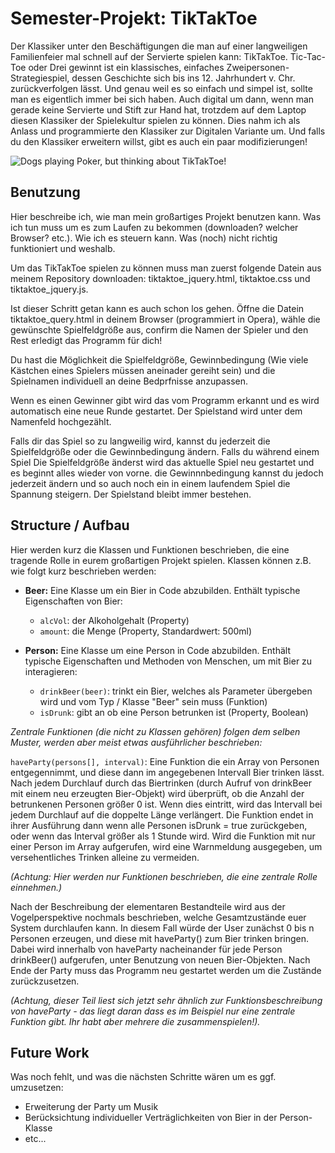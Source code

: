 # Semester-Projekt: TikTakToe

Der Klassiker unter den Beschäftigungen die man auf einer langweiligen Familienfeier mal schnell auf der Servierte spielen kann: TikTakToe. Tic-Tac-Toe oder Drei gewinnt ist ein klassisches, einfaches Zweipersonen-Strategiespiel, dessen Geschichte sich bis ins 12. Jahrhundert v. Chr. zurückverfolgen lässt. Und genau weil es so einfach und simpel ist, sollte man es eigentlich immer bei sich haben. Auch digital um dann, wenn man gerade keine Servierte und Stift zur Hand hat, trotzdem auf dem Laptop diesen Klassiker der Spielekultur spielen zu können. Dies nahm ich als Anlass und programmierte den Klassiker zur Digitalen Variante um. Und falls du den Klassiker erweitern willst, gibt es auch ein paar modifizierungen! 

![Dogs playing Poker, but thinking about TikTakToe!](https://pnimg.net/w/articles/4/564/fa0ba0726d.png)

## Benutzung

Hier beschreibe ich, wie man mein großartiges Projekt benutzen kann. Was ich tun muss um es zum Laufen zu bekommen (downloaden? welcher Browser? etc.). Wie ich es steuern kann. Was (noch) nicht richtig funktioniert und weshalb.

Um das TikTakToe spielen zu können muss man zuerst folgende Datein aus meinem Repository downloaden: tiktaktoe_jquery.html, tiktaktoe.css und tiktaktoe_jquery.js.

Ist dieser Schritt getan kann es auch schon los gehen. Öffne die Datein tiktaktoe_query.html in deinem Browser (programmiert in Opera), wähle die gewünschte Spielfeldgröße aus, confirm die Namen der Spieler und den Rest erledigt das Programm für dich! 

Du hast die Möglichkeit die Spielfeldgröße, Gewinnbedingung (Wie viele Kästchen eines Spielers müssen aneinader gereiht sein) und die Spielnamen individuell an deine Bedprfnisse anzupassen.

Wenn es einen Gewinner gibt wird das vom Programm erkannt und es wird automatisch eine neue Runde gestartet. Der Spielstand wird unter dem Namenfeld hochgezählt.

Falls dir das Spiel so zu langweilig wird, kannst du jederzeit die Spielfeldgröße oder die Gewinnbedingung ändern. Falls du während einem Spiel Die Spielfeldgröße änderst wird das aktuelle Spiel neu gestartet und es beginnt alles wieder von vorne. die Gewinnnbedingung kannst du jedoch jederzeit ändern und so auch noch ein in einem laufendem Spiel die Spannung steigern. Der Spielstand bleibt immer bestehen. 

## Structure / Aufbau

Hier werden kurz die Klassen und Funktionen beschrieben, die eine tragende Rolle in eurem großartigen Projekt spielen. 
Klassen können z.B. wie folgt kurz beschrieben werden:

* **Beer:** Eine Klasse um ein Bier in Code abzubilden. Enthält typische Eigenschaften von Bier:
  * `alcVol`: der Alkoholgehalt (Property)
  * `amount`: die Menge (Property, Standardwert: 500ml)

* **Person:** Eine Klasse um eine Person in Code abzubilden. Enthält typische Eigenschaften und Methoden von Menschen, um mit Bier zu interagieren:
  * `drinkBeer(beer)`: trinkt ein Bier, welches als Parameter übergeben wird und vom Typ / Klasse "Beer" sein muss (Funktion)
  * `isDrunk`: gibt an ob eine Person betrunken ist (Property, Boolean)

_Zentrale Funktionen (die nicht zu Klassen gehören) folgen dem selben Muster, werden aber meist etwas ausführlicher beschrieben:_

`haveParty(persons[], interval)`: Eine Funktion die ein Array von Personen entgegennimmt, und diese dann im angegebenen Intervall Bier trinken lässt. Nach jedem Durchlauf durch das Biertrinken (durch Aufruf von drinkBeer mit einem neu erzeugten Bier-Objekt) wird überprüft, ob die Anzahl der betrunkenen Personen größer 0 ist. Wenn dies eintritt, wird das Intervall bei jedem Durchlauf auf die doppelte Länge verlängert. Die Funktion endet in ihrer Ausführung dann wenn alle Personen isDrunk = true zurückgeben, oder wenn das Interval größer als 1 Stunde wird. Wird die Funktion mit nur einer Person im Array aufgerufen, wird eine Warnmeldung ausgegeben, um versehentliches Trinken alleine zu vermeiden. 

_(Achtung: Hier werden nur Funktionen beschrieben, die eine zentrale Rolle einnehmen.)_

Nach der Beschreibung der elementaren Bestandteile wird aus der Vogelperspektive nochmals beschrieben, welche Gesamtzustände euer System durchlaufen kann. In diesem Fall würde der User zunächst 0 bis n Personen erzeugen, und diese mit haveParty() zum Bier trinken bringen.  Dabei wird innerhalb von haveParty nacheinander für jede Person drinkBeer() aufgerufen, unter Benutzung von neuen Bier-Objekten. Nach Ende der Party muss das Programm neu gestartet werden um die Zustände zurückzusetzen.

_(Achtung, dieser Teil liest sich jetzt sehr ähnlich zur Funktionsbeschreibung von haveParty - das liegt daran dass es im Beispiel nur eine zentrale Funktion gibt. Ihr habt aber mehrere die zusammenspielen!)._

## Future Work

Was noch fehlt, und was die nächsten Schritte wären um es ggf. umzusetzen:
* Erweiterung der Party um Musik
* Berücksichtung individueller Verträglichkeiten von Bier in der Person-Klasse
* etc...
